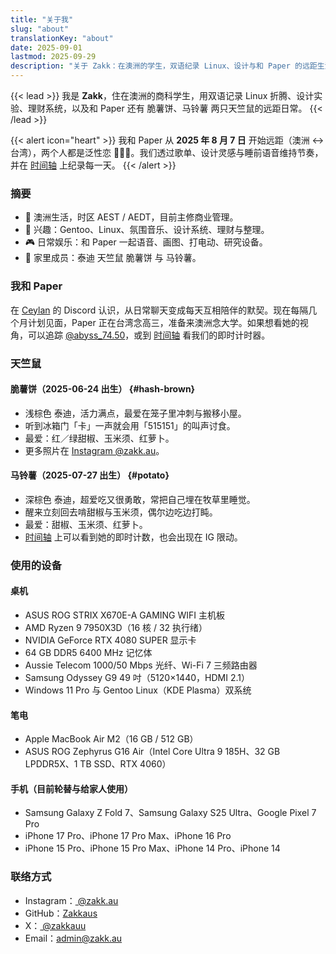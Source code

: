 ```yaml
---
title: "关于我"
slug: "about"
translationKey: "about"
date: 2025-09-01
lastmod: 2025-09-29
description: "关于 Zakk：在澳洲的学生，双语纪录 Linux、设计与和 Paper 的远距生活。"
---
```


{{< lead >}}
我是 **Zakk**，住在澳洲的商科学生，用双语记录 Linux 折腾、设计实验、理财系统，以及和 Paper 还有 脆薯饼、马铃薯 两只天竺鼠的远距日常。
{{< /lead >}}

{{< alert icon="heart" >}}
我和 Paper 从 **2025 年 8 月 7 日** 开始远距（澳洲 ↔ 台湾），两个人都是泛性恋 🩷💛🩵。我们透过歌单、设计灵感与睡前语音维持节奏，并在 [时间轴](/zh-cn/timeline/#couple) 上纪录每一天。
{{< /alert >}}

### 摘要
- 📍 澳洲生活，时区 AEST / AEDT，目前主修商业管理。
- 🧠 兴趣：Gentoo、Linux、氛围音乐、设计系统、理财与整理。
- 🎮 日常娱乐：和 Paper 一起语音、画图、打电动、研究设备。
- 🐹 家里成员：泰迪 天竺鼠 脆薯饼 与 马铃薯。

### 我和 Paper
在 [Ceylan](https://www.youtube.com/@xilanceylan) 的 Discord 认识，从日常聊天变成每天互相陪伴的默契。现在每隔几个月计划见面，Paper 正在台湾念高三，准备来澳洲念大学。如果想看她的视角，可以追踪 [@abyss_74.50](https://www.instagram.com/abyss_74.50/)，或到 [时间轴](/zh-cn/timeline/#couple) 看我们的即时计时器。

### 天竺鼠
#### 脆薯饼（2025-06-24 出生） {#hash-brown}
- 浅棕色 泰迪，活力满点，最爱在笼子里冲刺与搬移小屋。
- 听到冰箱门「卡」一声就会用「515151」的叫声讨食。
- 最爱：红／绿甜椒、玉米须、红萝卜。
- 更多照片在 [Instagram @zakk.au](https://www.instagram.com/zakk.au/)。

#### 马铃薯（2025-07-27 出生） {#potato}
- 深棕色 泰迪，超爱吃又很勇敢，常把自己埋在牧草里睡觉。
- 醒来立刻回去啃甜椒与玉米须，偶尔边吃边打盹。
- 最爱：甜椒、玉米须、红萝卜。
- [时间轴](/zh-cn/timeline/#potato) 上可以看到她的即时计数，也会出现在 IG 限动。

### 使用的设备
#### 桌机
- ASUS ROG STRIX X670E-A GAMING WIFI 主机板
- AMD Ryzen 9 7950X3D（16 核 / 32 执行绪）
- NVIDIA GeForce RTX 4080 SUPER 显示卡
- 64 GB DDR5 6400 MHz 记忆体
- Aussie Telecom 1000/50 Mbps 光纤、Wi-Fi 7 三频路由器
- Samsung Odyssey G9 49 吋（5120×1440，HDMI 2.1）
- Windows 11 Pro 与 Gentoo Linux（KDE Plasma）双系统

#### 笔电
- Apple MacBook Air M2（16 GB / 512 GB）
- ASUS ROG Zephyrus G16 Air（Intel Core Ultra 9 185H、32 GB LPDDR5X、1 TB SSD、RTX 4060）

#### 手机（目前轮替与给家人使用）
- Samsung Galaxy Z Fold 7、Samsung Galaxy S25 Ultra、Google Pixel 7 Pro
- iPhone 17 Pro、iPhone 17 Pro Max、iPhone 16 Pro
- iPhone 15 Pro、iPhone 15 Pro Max、iPhone 14 Pro、iPhone 14

### 联络方式
- Instagram：[ @zakk.au ](https://www.instagram.com/zakk.au/)
- GitHub：[Zakkaus](https://github.com/Zakkaus)
- X：[ @zakkauu ](https://x.com/zakkauu)
- Email：[admin@zakk.au](mailto:admin@zakk.au)